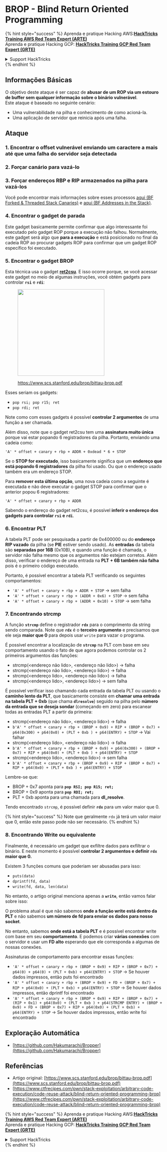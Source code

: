 # BROP - Blind Return Oriented Programming

{% hint style="success" %}
Aprenda e pratique Hacking AWS:<img src="../../.gitbook/assets/arte.png" alt="" data-size="line">[**HackTricks Training AWS Red Team Expert (ARTE)**](https://training.hacktricks.xyz/courses/arte)<img src="../../.gitbook/assets/arte.png" alt="" data-size="line">\
Aprenda e pratique Hacking GCP: <img src="../../.gitbook/assets/grte.png" alt="" data-size="line">[**HackTricks Training GCP Red Team Expert (GRTE)**<img src="../../.gitbook/assets/grte.png" alt="" data-size="line">](https://training.hacktricks.xyz/courses/grte)

<details>

<summary>Support HackTricks</summary>

* Confira os [**planos de assinatura**](https://github.com/sponsors/carlospolop)!
* **Junte-se ao** 💬 [**grupo do Discord**](https://discord.gg/hRep4RUj7f) ou ao [**grupo do telegram**](https://t.me/peass) ou **siga**-nos no **Twitter** 🐦 [**@hacktricks\_live**](https://twitter.com/hacktricks_live)**.**
* **Compartilhe truques de hacking enviando PRs para os repositórios do** [**HackTricks**](https://github.com/carlospolop/hacktricks) e [**HackTricks Cloud**](https://github.com/carlospolop/hacktricks-cloud).

</details>
{% endhint %}

## Informações Básicas

O objetivo deste ataque é ser capaz de **abusar de um ROP via um estouro de buffer sem qualquer informação sobre o binário vulnerável**.\
Este ataque é baseado no seguinte cenário:

* Uma vulnerabilidade na pilha e conhecimento de como acioná-la.
* Uma aplicação de servidor que reinicia após uma falha.

## Ataque

### **1. Encontrar o offset vulnerável** enviando um caractere a mais até que uma falha do servidor seja detectada

### **2. Forçar canário** para vazá-lo

### **3. Forçar endereços RBP e RIP armazenados** na pilha para vazá-los

Você pode encontrar mais informações sobre esses processos [aqui (BF Forked & Threaded Stack Canaries)](../common-binary-protections-and-bypasses/stack-canaries/bf-forked-stack-canaries.md) e [aqui (BF Addresses in the Stack)](../common-binary-protections-and-bypasses/pie/bypassing-canary-and-pie.md).

### **4. Encontrar o gadget de parada**

Este gadget basicamente permite confirmar que algo interessante foi executado pelo gadget ROP porque a execução não falhou. Normalmente, este gadget será algo que **para a execução** e está posicionado no final da cadeia ROP ao procurar gadgets ROP para confirmar que um gadget ROP específico foi executado.

### **5. Encontrar o gadget BROP**

Esta técnica usa o gadget [**ret2csu**](ret2csu.md). E isso ocorre porque, se você acessar este gadget no meio de algumas instruções, você obtém gadgets para controlar **`rsi`** e **`rdi`**:

<figure><img src="../../.gitbook/assets/image (1) (1) (1) (1) (1) (1) (1) (1) (1) (1) (1) (1).png" alt="" width="278"><figcaption><p><a href="https://www.scs.stanford.edu/brop/bittau-brop.pdf">https://www.scs.stanford.edu/brop/bittau-brop.pdf</a></p></figcaption></figure>

Esses seriam os gadgets:

* `pop rsi; pop r15; ret`
* `pop rdi; ret`

Note como com esses gadgets é possível **controlar 2 argumentos** de uma função a ser chamada.

Além disso, note que o gadget ret2csu tem uma **assinatura muito única** porque vai estar popando 6 registradores da pilha. Portanto, enviando uma cadeia como:

`'A' * offset + canary + rbp + ADDR + 0xdead * 6 + STOP`

Se o **STOP for executado**, isso basicamente significa que um **endereço que está popando 6 registradores** da pilha foi usado. Ou que o endereço usado também era um endereço STOP.

Para **remover esta última opção**, uma nova cadeia como a seguinte é executada e não deve executar o gadget STOP para confirmar que o anterior popou 6 registradores:

`'A' * offset + canary + rbp + ADDR`

Sabendo o endereço do gadget ret2csu, é possível **inferir o endereço dos gadgets para controlar `rsi` e `rdi`**.

### 6. Encontrar PLT

A tabela PLT pode ser pesquisada a partir de 0x400000 ou do **endereço RIP vazado** da pilha (se **PIE** estiver sendo usado). As **entradas** da tabela são **separadas por 16B** (0x10B), e quando uma função é chamada, o servidor não falha mesmo que os argumentos não estejam corretos. Além disso, verificar o endereço de uma entrada na **PLT + 6B também não falha** pois é o primeiro código executado.

Portanto, é possível encontrar a tabela PLT verificando os seguintes comportamentos:

* `'A' * offset + canary + rbp + ADDR + STOP` -> sem falha
* `'A' * offset + canary + rbp + (ADDR + 0x6) + STOP` -> sem falha
* `'A' * offset + canary + rbp + (ADDR + 0x10) + STOP` -> sem falha

### 7. Encontrando strcmp

A função **`strcmp`** define o registrador **`rdx`** para o comprimento da string sendo comparada. Note que **`rdx`** é o **terceiro argumento** e precisamos que ele seja **maior que 0** para depois usar `write` para vazar o programa.

É possível encontrar a localização de **`strcmp`** na PLT com base em seu comportamento usando o fato de que agora podemos controlar os 2 primeiros argumentos das funções:

* strcmp(\<endereço não lido>, \<endereço não lido>) -> falha
* strcmp(\<endereço não lido>, \<endereço lido>) -> falha
* strcmp(\<endereço lido>, \<endereço não lido>) -> falha
* strcmp(\<endereço lido>, \<endereço lido>) -> sem falha

É possível verificar isso chamando cada entrada da tabela PLT ou usando o **caminho lento da PLT**, que basicamente consiste em **chamar uma entrada na tabela PLT + 0xb** (que chama **`dlresolve`**) seguido na pilha pelo **número da entrada que se deseja sondar** (começando em zero) para escanear todas as entradas PLT a partir da primeira:

* strcmp(\<endereço não lido>, \<endereço lido>) -> falha
* `b'A' * offset + canary + rbp + (BROP + 0x9) + RIP + (BROP + 0x7) + p64(0x300) + p64(0x0) + (PLT + 0xb ) + p64(ENTRY) + STOP` -> Vai falhar
* strcmp(\<endereço lido>, \<endereço não lido>) -> falha
* `b'A' * offset + canary + rbp + (BROP + 0x9) + p64(0x300) + (BROP + 0x7) + RIP + p64(0x0) + (PLT + 0xb ) + p64(ENTRY) + STOP`
* strcmp(\<endereço lido>, \<endereço lido>) -> sem falha
* `b'A' * offset + canary + rbp + (BROP + 0x9) + RIP + (BROP + 0x7) + RIP + p64(0x0) + (PLT + 0xb ) + p64(ENTRY) + STOP`

Lembre-se que:

* BROP + 0x7 aponta para **`pop RSI; pop R15; ret;`**
* BROP + 0x9 aponta para **`pop RDI; ret;`**
* PLT + 0xb aponta para uma chamada para **dl\_resolve**.

Tendo encontrado `strcmp`, é possível definir **`rdx`** para um valor maior que 0.

{% hint style="success" %}
Note que geralmente `rdx` já terá um valor maior que 0, então este passo pode não ser necessário.
{% endhint %}

### 8. Encontrando Write ou equivalente

Finalmente, é necessário um gadget que exfiltre dados para exfiltrar o binário. E neste momento é possível **controlar 2 argumentos e definir `rdx` maior que 0.**

Existem 3 funções comuns que poderiam ser abusadas para isso:

* `puts(data)`
* `dprintf(fd, data)`
* `write(fd, data, len(data)`

No entanto, o artigo original menciona apenas a **`write`**, então vamos falar sobre isso:

O problema atual é que não sabemos **onde a função write está dentro da PLT** e não sabemos **um número de fd para enviar os dados para nosso socket**.

No entanto, sabemos **onde está a tabela PLT** e é possível encontrar write com base em seu **comportamento**. E podemos criar **várias conexões** com o servidor e usar um **FD alto** esperando que ele corresponda a algumas de nossas conexões.

Assinaturas de comportamento para encontrar essas funções:

* `'A' * offset + canary + rbp + (BROP + 0x9) + RIP + (BROP + 0x7) + p64(0) + p64(0) + (PLT + 0xb) + p64(ENTRY) + STOP` -> Se houver dados impressos, então puts foi encontrado
* `'A' * offset + canary + rbp + (BROP + 0x9) + FD + (BROP + 0x7) + RIP + p64(0x0) + (PLT + 0xb) + p64(ENTRY) + STOP` -> Se houver dados impressos, então dprintf foi encontrado
* `'A' * offset + canary + rbp + (BROP + 0x9) + RIP + (BROP + 0x7) + (RIP + 0x1) + p64(0x0) + (PLT + 0xb ) + p64(STRCMP ENTRY) + (BROP + 0x9) + FD + (BROP + 0x7) + RIP + p64(0x0) + (PLT + 0xb) + p64(ENTRY) + STOP` -> Se houver dados impressos, então write foi encontrado

## Exploração Automática

* [https://github.com/Hakumarachi/Bropper](https://github.com/Hakumarachi/Bropper)

## Referências

* Artigo original: [https://www.scs.stanford.edu/brop/bittau-brop.pdf](https://www.scs.stanford.edu/brop/bittau-brop.pdf)
* [https://www.ctfrecipes.com/pwn/stack-exploitation/arbitrary-code-execution/code-reuse-attack/blind-return-oriented-programming-brop](https://www.ctfrecipes.com/pwn/stack-exploitation/arbitrary-code-execution/code-reuse-attack/blind-return-oriented-programming-brop)

{% hint style="success" %}
Aprenda e pratique Hacking AWS:<img src="../../.gitbook/assets/arte.png" alt="" data-size="line">[**HackTricks Training AWS Red Team Expert (ARTE)**](https://training.hacktricks.xyz/courses/arte)<img src="../../.gitbook/assets/arte.png" alt="" data-size="line">\
Aprenda e pratique Hacking GCP: <img src="../../.gitbook/assets/grte.png" alt="" data-size="line">[**HackTricks Training GCP Red Team Expert (GRTE)**<img src="../../.gitbook/assets/grte.png" alt="" data-size="line">](https://training.hacktricks.xyz/courses/grte)

<details>

<summary>Support HackTricks</summary>

* Confira os [**planos de assinatura**](https://github.com/sponsors/carlospolop)!
* **Junte-se ao** 💬 [**grupo do Discord**](https://discord.gg/hRep4RUj7f) ou ao [**grupo do telegram**](https://t.me/peass) ou **siga**-nos no **Twitter** 🐦 [**@hacktricks\_live**](https://twitter.com/hacktricks_live)**.**
* **Compartilhe truques de hacking enviando PRs para os repositórios do** [**HackTricks**](https://github.com/carlospolop/hacktricks) e [**HackTricks Cloud**](https://github.com/carlospolop/hacktricks-cloud).

</details>
{% endhint %}
